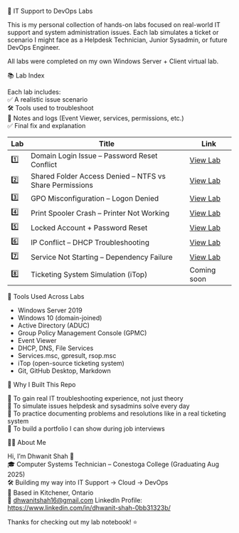 🧪 IT Support to DevOps Labs

This is my personal collection of hands-on labs focused on real-world IT support and system administration issues. Each lab simulates a ticket or scenario I might face as a Helpdesk Technician, Junior Sysadmin, or future DevOps Engineer.

All labs were completed on my own Windows Server + Client virtual lab.


📚 Lab Index

Each lab includes:  
✅ A realistic issue scenario  
🛠️ Tools used to troubleshoot  
📘 Notes and logs (Event Viewer, services, permissions, etc.)  
✅ Final fix and explanation

| Lab | Title | Link |
|-----|-------|------|
| 1️⃣ | Domain Login Issue – Password Reset Conflict | [View Lab](labs/labslogon-issue-password-reset.txt) |
| 2️⃣ | Shared Folder Access Denied – NTFS vs Share Permissions | [View Lab](labs/folder-permission-denied.txt) |
| 3️⃣ | GPO Misconfiguration – Logon Denied | [View Lab](labs/gpo-logon-denied.txt) |
| 4️⃣ | Print Spooler Crash – Printer Not Working | [View Lab](labs/printer-spooler-service-crash.txt) |
| 5️⃣ | Locked Account + Password Reset | [View Lab](labs/ad-password-reset-account-lockout.txt) |
| 6️⃣ | IP Conflict – DHCP Troubleshooting | [View Lab](labs/dhcp-ip-conflict-troubleshooting.txt) |
| 7️⃣ | Service Not Starting – Dependency Failure | [View Lab](labs/service-not-starting-dependency-failure.txt) |
| 8️⃣ | Ticketing System Simulation (iTop) | Coming soon |



🧰 Tools Used Across Labs

- Windows Server 2019
- Windows 10 (domain-joined)
- Active Directory (ADUC)
- Group Policy Management Console (GPMC)
- Event Viewer
- DHCP, DNS, File Services
- Services.msc, gpresult, rsop.msc
- iTop (open-source ticketing system)
- Git, GitHub Desktop, Markdown



📌 Why I Built This Repo

🎯 To gain real IT troubleshooting experience, not just theory  
🧪 To simulate issues helpdesk and sysadmins solve every day  
📝 To practice documenting problems and resolutions like in a real ticketing system  
📂 To build a portfolio I can show during job interviews



🙋‍♂️ About Me

Hi, I’m Dhwanit Shah 👋  
🎓 Computer Systems Technician – Conestoga College (Graduating Aug 2025)  
🛠️ Building my way into IT Support → Cloud → DevOps  
📍 Based in Kitchener, Ontario  
📧 dhwanitshah16@gmail.com
LinkedIn Profile: https://www.linkedin.com/in/dhwanit-shah-0bb31323b/ 



Thanks for checking out my lab notebook! ⭐
